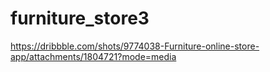 # furniture_store3

https://dribbble.com/shots/9774038-Furniture-online-store-app/attachments/1804721?mode=media
